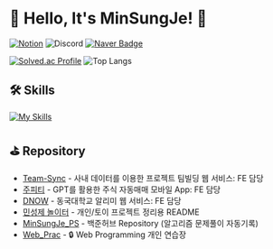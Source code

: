 # 👋 Hello, It's MinSungJe! 👋  
[![Notion](https://img.shields.io/badge/MinSungJe%20PS%20Notion-000000?style=for-the-badge&logo=notion&logoColor=white)](https://minsungje.notion.site/1c515f77116d46b688b95c30997bcdfd?v=6bf2d97d56c045c8af35027cd7b9cfc9&pvs=4)
![Discord](https://img.shields.io/badge/imSungJe-7289DA?style=for-the-badge&logo=discord&logoColor=white)
[![Naver Badge](https://img.shields.io/badge/Naver%20Mail-03C75A?style=for-the-badge&logo=Naver&logoColor=white&link=mailto:minje813@naver.com)](mailto:minje813@naver.com)  

[![Solved.ac Profile](http://mazassumnida.wtf/api/v2/generate_badge?boj=minje813)](https://solved.ac/minje813/)
![Top Langs](https://github-readme-stats.vercel.app/api/top-langs/?username=MinSungJe&layout=compact&title_color=FFFFFF&text_color=FFFFFF&bg_color=0,2E294E,181528&exclude_repo=MinSungJe_PS,Unity_RPG_Course,Godot2DSurvivors,Godot2DPlatformer_Custom,Godot2DPlatformer)  

## 🛠 Skills
[![My Skills](https://skillicons.dev/icons?i=html,css,js,ts,py,react,nextjs,sass,emotion,git,github,jest,nodejs,flask,docker,mongodb,mysql,notion,npm,obsidian,vscode,figma,vite,vercel,unity,godot,&perline=10)](https://skillicons.dev)

## ⛳ Repository

- [Team-Sync](https://github.com/MinSungJe/2024-2-SCS4031-PocketStone-6) - 사내 데이터를 이용한 프로젝트 팀빌딩 웹 서비스: FE 담당
- [주피티](https://github.com/MinSungJe/2024-1-VSA-BeRich) - GPT를 활용한 주식 자동매매 모바일 App: FE 담당
- [DNOW](https://github.com/MinSungJe/OSSProjSMJ) - 동국대학교 알리미 웹 서비스: FE 담당
- [민성제 놀이터](https://github.com/MinSungJe/MinSandbox) - 개인/토이 프로젝트 정리용 README
- [MinSungJe_PS](https://github.com/MinSungJe/MinSungJe_PS) - 백준허브 Repository (알고리즘 문제풀이 자동기록)
- [Web_Prac](https://github.com/MinSungJe/Web_Prac) - 🔒 Web Programming 개인 연습장

